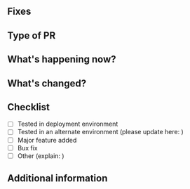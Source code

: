 ## Fixes

## Type of PR

## What's happening now?

## What's changed?

## Checklist
- [ ] Tested in deployment environment
- [ ] Tested in an alternate environment (please update here: )
- [ ] Major feature added
- [ ] Bux fix
- [ ] Other (explain: )

## Additional information

